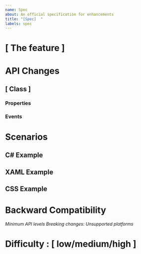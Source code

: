 ```yaml
---
name: Spec
about: An official specification for enhancements
title: "[Spec]  "
labels: spec
---
```


# [ The feature ] 


# API Changes


## [ Class ]


### Properties


### Events
 
 
# Scenarios


## C# Example


## XAML Example


## CSS Example


# Backward Compatibility

*Minimum API levels* 
*Breaking changes:*
*Unsupported platforms*


# Difficulty : [ low/medium/high ]
